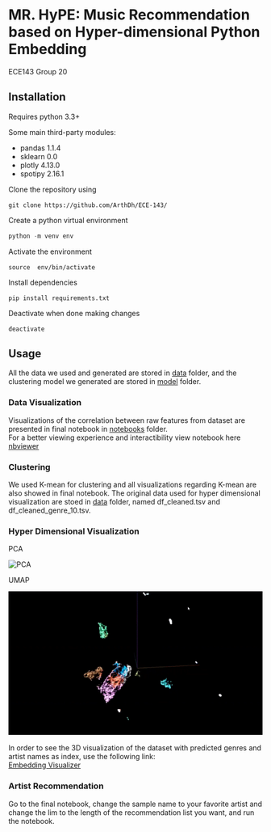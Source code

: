 # MR. HyPE: Music Recommendation <br> based on Hyper-dimensional Python Embedding

ECE143 Group 20

## Installation

Requires python 3.3+

Some main third-party modules:
- pandas 1.1.4
- sklearn 0.0
- plotly 4.13.0
- spotipy 2.16.1

Clone the repository using
```
git clone https://github.com/ArthDh/ECE-143/
```

Create a python virtual environment
```python
python -m venv env
```
Activate the environment
```
source  env/bin/activate
```

Install dependencies
```
pip install requirements.txt
```

Deactivate when done making changes
```
deactivate
```

## Usage

All the data we used and generated are stored in [data](https://github.com/ArthDh/ECE-143/tree/main/data) folder, and the clustering model we generated are stored in [model](https://github.com/ArthDh/ECE-143/tree/main/model) folder.

### Data Visualization

Visualizations of the correlation between raw features from dataset are presented in final notebook in [notebooks](https://github.com/ArthDh/ECE-143/tree/main/notebooks) folder.<br>
For a better viewing experience and interactibility view notebook here [nbviewer](https://nbviewer.jupyter.org/github/ArthDh/ECE-143/blob/dev/notebooks/Final_Notebook_updated.ipynb)

### Clustering

We used K-mean for clustering and all visualizations regarding K-mean are also showed in final notebook. The original data used for hyper dimensional visualization are stoed in [data](https://github.com/ArthDh/ECE-143/tree/main/data) folder, named df_cleaned.tsv and df_cleaned_genre_10.tsv.

### Hyper Dimensional Visualization

PCA

![PCA](https://github.com/ArthDh/ECE-143/blob/main/images/PCA.gif)

UMAP

![UMAP](https://github.com/ArthDh/ECE-143/blob/main/images/UMAP.gif)

In order to see the 3D visualization of the dataset with predicted genres and artist names as index, use the following link:<br>
[Embedding Visualizer](https://projector.tensorflow.org/?config=https://gist.githubusercontent.com/ArthDh/804b7297af76e5d0e626c8c01af2d158/raw/0d0c110e2ca731df7a63dcc7e8e0370d9dd29dd0/projector_config.json)

### Artist Recommendation

Go to the final notebook, change the sample name to your favorite artist and change the lim to the length of the recommendation list you want, and run the notebook.
